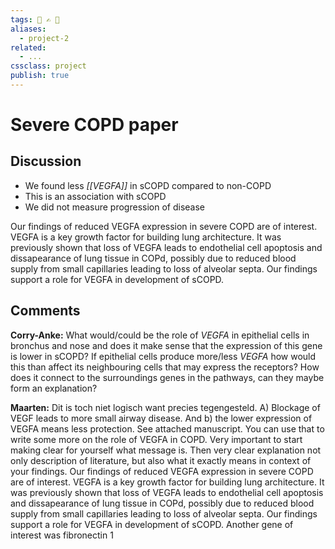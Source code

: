 ```yaml
---
tags: 🏡 ✍️ 🔖
aliases: 
  - project-2
related:
  - ...
cssclass: project
publish: true
---
```

# Severe COPD paper

## Discussion
- We found less _[[VEGFA]]_ in sCOPD compared to non-COPD
- This is an association with sCOPD
- We did not measure progression of disease


Our findings of reduced VEGFA expression in severe COPD are of interest. VEGFA is a key growth factor for building lung architecture. It was previously shown that loss of VEGFA leads to endothelial cell apoptosis and dissapearance of lung tissue in COPd, possibly due to reduced blood supply from small capillaries leading to loss of alveolar septa. Our findings support a role for VEGFA in development of sCOPD.

## Comments
**Corry-Anke:**
    What would/could be the role of _VEGFA_ in epithelial cells in bronchus and nose and does it make sense that the expression of this gene is lower in sCOPD? If epithelial cells produce more/less _VEGFA_ how would this than affect its neighbouring cells that may express the receptors? How does it connect to the surroundings genes in the pathways, can they maybe form an explanation?

**Maarten:**
	Dit is toch niet logisch want precies tegengesteld. A) Blockage of VEGF leads to more small airway disease. And b) the lower expression of VEGFA means less protection.
    See attached manuscript. You can use that to write some more on the role of VEGFA in COPD. Very important to start making clear for yourself what message is. Then very clear explanation not only description of literature, but also what it exactly means in context of your findings.
        Our findings of reduced VEGFA expression in severe COPD are of interest. VEGFA is a key growth factor for building lung architecture. It was previously shown that loss of VEGFA leads to endothelial cell apoptosis and dissapearance of lung tissue in COPd, possibly due to reduced blood supply from small capillaries leading to loss of alveolar septa. Our findings support a role for VEGFA in development of sCOPD.
    Another gene of interest was fibronectin 1
